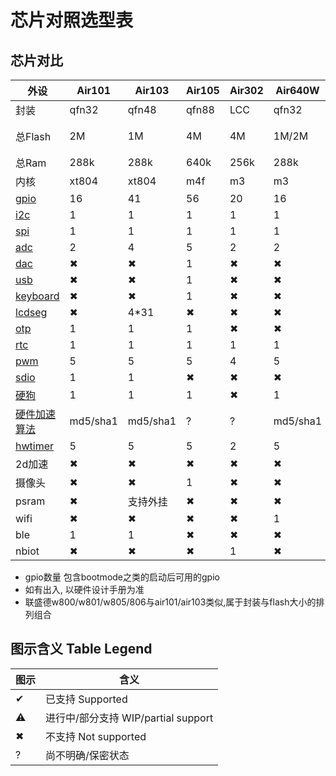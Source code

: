 # 芯片对照选型表

## 芯片对比

| 外设                                                  | Air101 | Air103 | Air105 | Air302 | Air640W | Air106 |
|------------------------------------------------------ |--------|--------|--------|--------|---------|--------|
| 封装                                                  | qfn32   | qfn48  | qfn88 | LCC    | qfn32   | LQFP64 |
| 总Flash                                               | 2M      | 1M     | 4M    | 4M     | 1M/2M   | 256k+外接Flash|
| 总Ram                                                 | 288k    | 288k   | 640k  | 256k   | 288k    | 64k+8M  |
| 内核                                                  | xt804   | xt804  | m4f   | m3     | m3      | m4f    |
| [gpio](https://wiki.luatos.com/api/gpio.html)         | 16      | 41     | 56    | 20     | 16      | ?      |
| [i2c](https://wiki.luatos.com/api/i2c.html)           | 1       | 1      | 1     | 1      | 1       | ?      |
| [spi](https://wiki.luatos.com/api/spi.html)           | 1       | 1      | 1     | 1      | 1       | ?      |
| [adc](https://wiki.luatos.com/api/adc.html)           | 2       | 4      | 5     | 2      | 2       | ?      |
| [dac](https://wiki.luatos.com/api/dac.html)           | ✖      | ✖      | 1     | ✖      | ✖      | 1      |
| [usb](https://wiki.luatos.com/api/usb.html)           | ✖      | ✖      | 1     | ✖      | ✖      | 1      |
| [keyboard](https://wiki.luatos.com/api/keyboard.html) | ✖      | ✖      | 1     | ✖      | ✖      | ✖      |
| [lcdseg](https://wiki.luatos.com/api/lcdseg.html)     | ✖      | 4*31   | ✖      | ✖     | ✖      | ✖      |
| [otp](https://wiki.luatos.com/api/otp.html)           | 1       | 1     | 1      | ✖     | ✖       | ✖      |
| [rtc](https://wiki.luatos.com/api/rtc.html)           | 1       | 1     | 1      | 1     | 1        | 1      |
| [pwm](https://wiki.luatos.com/api/pwm.html)           | 5       | 5     | 5      | 4     | 5       | ?      |
| [sdio](https://wiki.luatos.com/api/sdio.html)         | 1       | 1     | ✖      | ✖     | ✖      | ✖      |
| [硬狗](https://wiki.luatos.com/api/wdt.html)           | 1       | 1     | 1      | ✖     | 1      | 1      |
| [硬件加速算法](https://wiki.luatos.com/api/crypto.html)|md5/sha1 |md5/sha1| ?      | ?     |md5/sha1| jpeg   |
| [hwtimer](https://wiki.luatos.com/api/hwtimer.html)   | 5       | 5      | 5      | 2      | 5      | 5      |
| 2d加速                                                | ✖      | ✖      | ✖     |  ✖     | ✖      | 1      |
| 摄像头                                                | ✖      | ✖      | 1      |  ✖     | ✖      | ✖      |
| psram                                                 | ✖       | 支持外挂 | ✖     |  ✖     | ✖      | 内嵌    |
| wifi                                                  | ✖       | ✖       | ✖     |  ✖     | 1       | ✖      |
| ble                                                   | 1       | 1        | ✖     |  ✖     | ✖       | ✖      |
| nbiot                                                 | ✖       | ✖        | ✖     |  1     | ✖       | ✖      |

* gpio数量 包含bootmode之类的启动后可用的gpio
* 如有出入, 以硬件设计手册为准
* 联盛德w800/w801/w805/806与air101/air103类似,属于封装与flash大小的排列组合

## 图示含义 Table Legend

|  图示 | 含义  |
|-------|-------|
|✔ |已支持 Supported|
|⚠ |进行中/部分支持 WIP/partial support|
|✖ |不支持 Not supported|
|? |尚不明确/保密状态 |
